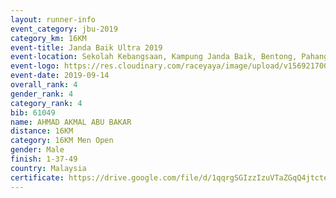```yaml
---
layout: runner-info 
event_category: jbu-2019 
category_km: 16KM 
event-title: Janda Baik Ultra 2019 
event-location: Sekolah Kebangsaan, Kampung Janda Baik, Bentong, Pahang, Malaysia 
event-logo: https://res.cloudinary.com/raceyaya/image/upload/v1569217009/logo/janda-baik_vch1pc.jpg 
event-date: 2019-09-14
overall_rank: 4
gender_rank: 4
category_rank: 4
bib: 61049
name: AHMAD AKMAL ABU BAKAR
distance: 16KM
category: 16KM Men Open
gender: Male
finish: 1-37-49
country: Malaysia
certificate: https://drive.google.com/file/d/1qqrgSGIzzIzuVTaZGqQ4jtcterYWMdFR/view?usp=sharing
---
```

